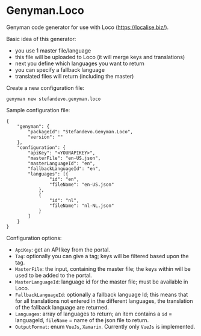 # Genyman.Loco

Genyman code generator for use with Loco (https://localise.biz/).

Basic idea of this generator: 
- you use 1 master file/language
- this file will be uploaded to Loco (it will merge keys and translations)
- next you define which languages you want to return
- you can specify a fallback language
- translated files will return (including the master)

Create a new configuration file:

```
genyman new stefandevo.genyman.loco
```

Sample configuration file:

```
{
	"genyman": {
		"packageId": "Stefandevo.Genyman.Loco",
		"version": ""
	},
	"configuration": {
		"apiKey": "<YOURAPIKEY>",
		"masterFile": "en-US.json",
		"masterLanguageId": "en",
		"fallbackLanguageId": "en",
		"languages": [{
				"id": "en",
				"fileName": "en-US.json"
			},
			{
				"id": "nl",
				"fileName": "nl-NL.json"
			}
		]
	}
}
```

Configuration options:

- `ApiKey`: get an API key from the portal.
- `Tag`: optionally you can give a tag; keys will be filtered based upon the tag.
- `MasterFile`: the input, containing the master file; the keys within will be used to be added to the portal.
- `MasterLanguageId`: language id for the master file; must be available in Loco.
- `FallbackLanguageId`: optionally a fallback language Id; this means that for all translations not entered in the different languages, the translation of the fallback language are returned.
- `Languages`: array of languages to return; an item contains a `id` = languageId, `fileName` = name of the json file to return.
- `OutputFormat`: enum `VueJs`, `Xamarin`. Currently only `VueJs` is implemented.
